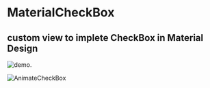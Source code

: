 # MaterialCheckBox
custom view to implete CheckBox in Material Design
----
![demo](https://github.com/hanks-zyh/MaterialCheckBox/blob/master/demo.gif).

![AnimateCheckBox](https://github.com/hanks-zyh/AnimateCheckBox)
